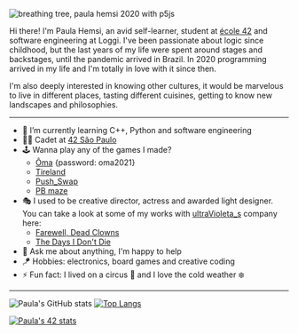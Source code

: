 ![breathing tree, paula hemsi 2020 with p5js](breathing_tree.gif)

Hi there! I'm Paula Hemsi, an avid self-learner, student at [école 42](https://www.42.fr/) and software engineering at Loggi. I've been passionate about logic since childhood, but the last years of my life were spent around stages and backstages, until the pandemic arrived in Brazil. In 2020 programming arrived in my life and I'm totally in love with it since then. 

I'm also deeply interested in knowing other cultures, it would be marvelous to live in different places, tasting different cuisines, getting to know new landscapes and philosophies.

---

*  🌱 I’m currently learning C++, Python and software engineering
*  👩‍🚀 Cadet at [42 São Paulo](https://www.42sp.org.br/)
*  🕹️ Wanna play any of the games I made? 
   *  [Ôma](https://ultravioleta-s.itch.io/oma) {password: oma2021}
   *  [Tireland](https://lazybees.itch.io/tiredland)
   *  [Push_Swap](https://phemsi-a.itch.io/push-swap)
   *  [PB maze](https://github.com/paulahemsi/cub3d)
*  🎭 I used to be creative director, actress and awarded light designer. You can take a look at some of my works with [ultraVioleta_s](https://paulahemsi.github.io/ultraVioleta_s/) company here:
   * [Farewell, Dead Clowns](https://www.youtube.com/watch?v=GJ3UkCx8oco)
   * [The Days I Don't Die](https://www.youtube.com/watch?v=2b_2V-H-lT8)
*  💬 Ask me about anything, I'm happy to help
*  🪁 Hobbies: electronics, board games and creative coding
*  ⚡ Fun fact: I lived on a circus :circus_tent: and I love the cold weather :snowflake:

---

 
 ![Paula's GitHub stats](https://github-readme-stats.vercel.app/api?username=paulahemsi&show_icons=true&theme=radical)
 [![Top Langs](https://github-readme-stats.vercel.app/api/top-langs/?username=paulahemsi&layout=compact&theme=radical)](https://github.com/paulahemsi)
 

 [![Paula's 42 stats](https://badge42.herokuapp.com/api/stats/phemsi-a?privacyEmail=true&cursus=42cursus&privacyName=true)](https://github.com/JaeSeoKim/badge42)

